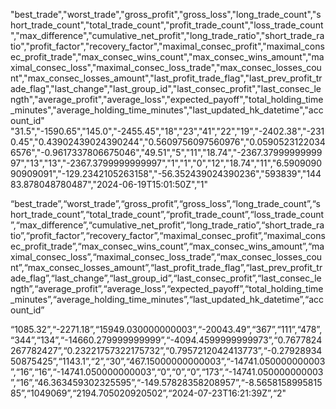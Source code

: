 "best_trade","worst_trade","gross_profit","gross_loss","long_trade_count","short_trade_count","total_trade_count","profit_trade_count","loss_trade_count","max_difference","cumulative_net_profit","long_trade_ratio","short_trade_ratio","profit_factor","recovery_factor","maximal_consec_profit","maximal_consec_profit_trade","max_consec_wins_count","max_consec_wins_amount","maximal_consec_loss","maximal_consec_loss_trade","max_consec_losses_count","max_consec_losses_amount","last_profit_trade_flag","last_prev_profit_trade_flag","last_change","last_group_id","last_consec_profit","last_consec_length","average_profit","average_loss","expected_payoff","total_holding_time_minutes","average_holding_time_minutes","last_updated_hk_datetime","account_id"
"31.5","-1590.65","145.0","-2455.45","18","23","41","22","19","-2402.38","-2310.45","0.43902439024390244","0.5609756097560976","0.05905231220346576","-0.9617337806675046","49.51","5","11","18.74","-2367.3799999999997","13","13","-2367.3799999999997","1","1","0","12","18.74","11","6.590909090909091","-129.2342105263158","-56.352439024390236","593839","14483.878048780487","2024-06-19T15:01:50Z","1"

“best_trade”,“worst_trade”,“gross_profit”,“gross_loss”,“long_trade_count”,“short_trade_count”,“total_trade_count”,“profit_trade_count”,“loss_trade_count”,“max_difference”,“cumulative_net_profit”,“long_trade_ratio”,“short_trade_ratio”,“profit_factor”,“recovery_factor”,“maximal_consec_profit”,“maximal_consec_profit_trade”,“max_consec_wins_count”,“max_consec_wins_amount”,“maximal_consec_loss”,“maximal_consec_loss_trade”,“max_consec_losses_count”,“max_consec_losses_amount”,“last_profit_trade_flag”,“last_prev_profit_trade_flag”,“last_change”,“last_group_id”,“last_consec_profit”,“last_consec_length”,“average_profit”,“average_loss”,“expected_payoff”,“total_holding_time_minutes”,“average_holding_time_minutes”,“last_updated_hk_datetime”,“account_id”

“1085.32”,“-2271.18”,“15949.030000000003”,“-20043.49”,“367”,“111”,“478”,“344”,“134”,“-14660.279999999999”,“-4094.4599999999973”,“0.7677824267782427”,“0.23221757322175732”,“0.7957212042413773”,“-0.2792893450875425”,“1143.1”,“2”,“30”,“467.15000000000003”,“-14741.050000000003”,“16”,“16”,“-14741.050000000003”,“0”,“0”,“0”,“173”,“-14741.050000000003”,“16”,“46.363459302325595”,“-149.57828358208957”,“-8.565815899581585”,“1049069”,“2194.705020920502”,“2024-07-23T16:21:39Z”,“2"